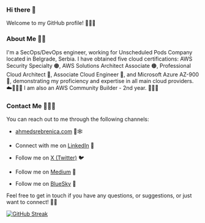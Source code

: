 ### Hi there 👋

Welcome to my GitHub profile! 👋🌟🔗

### About Me 🧑📖

I'm a SecOps/DevOps engineer, working for Unscheduled Pods Company located in Belgrade, Serbia. 
I have obtained five cloud certifications: AWS Security Specialty 🟠, AWS Solutions Architect Associate 🟠, Professional Cloud Architect 🔴, Associate Cloud Engineer 🔴, and Microsoft Azure AZ-900 🔵, demonstrating my proficiency and expertise in all main cloud providers. ☁️📙📕📘
I am also an AWS Community Builder - 2nd year. 🔸👷‍♂️


### Contact Me 📧📞🤝

You can reach out to me through the following channels:

- [ahmedsrebrenica.com](https://www.ahmedsrebrenica.com/) 📩🕸️

- Connect with me on [LinkedIn](https://www.linkedin.com/in/ahmedsrebrenica/) 💼

- Follow me on [X (Twitter)](https://twitter.com/srebreni3) 🐦

- Follow me on [Medium](https://medium.com/@srebreni3) 📝

- Follow me on [BlueSky](https://bsky.app/profile/srebreni3.bsky.social) 🔵

Feel free to get in touch if you have any questions, or suggestions, or just want to connect! 📩✨

[![GitHub Streak](https://streak-stats.demolab.com?user=srebreni3&theme=great-gatsby&border_radius=15&date_format=M%20j%5B%2C%20Y%5D&card_width=500)](https://git.io/streak-stats)

